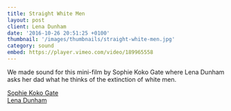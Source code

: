 ```yaml
---
title: Straight White Men
layout: post
client: Lena Dunham
date: '2016-10-26 20:51:25 +0100'
thumbnail: '/images/thumbnails/straight-white-men.jpg'
category: sound
embed: https://player.vimeo.com/video/189965558
---
```


We made sound for this mini-film by Sophie Koko Gate where Lena Dunham asks her dad what he thinks of the extinction of white men.

[Sophie Koko Gate](sophiekokogate.com)  
[Lena Dunham](lenadunham.com)
